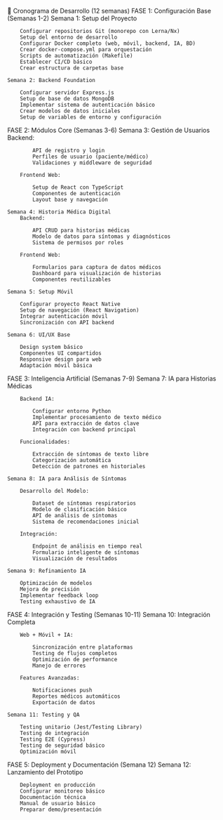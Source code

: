 📅 Cronograma de Desarrollo (12 semanas)
FASE 1: Configuración Base (Semanas 1-2)
    Semana 1: Setup del Proyecto

        Configurar repositorios Git (monorepo con Lerna/Nx)
        Setup del entorno de desarrollo
        Configurar Docker completo (web, móvil, backend, IA, BD)
        Crear docker-compose.yml para orquestación
        Scripts de automatización (Makefile)
        Establecer CI/CD básico
        Crear estructura de carpetas base

    Semana 2: Backend Foundation

        Configurar servidor Express.js
        Setup de base de datos MongoDB
        Implementar sistema de autenticación básico
        Crear modelos de datos iniciales
        Setup de variables de entorno y configuración


FASE 2: Módulos Core (Semanas 3-6)
    Semana 3: Gestión de Usuarios
        Backend:

            API de registro y login
            Perfiles de usuario (paciente/médico)
            Validaciones y middleware de seguridad

        Frontend Web:

            Setup de React con TypeScript
            Componentes de autenticación
            Layout base y navegación

    Semana 4: Historia Médica Digital
        Backend:

            API CRUD para historias médicas
            Modelo de datos para síntomas y diagnósticos
            Sistema de permisos por roles

        Frontend Web:

            Formularios para captura de datos médicos
            Dashboard para visualización de historias
            Componentes reutilizables

    Semana 5: Setup Móvil

        Configurar proyecto React Native
        Setup de navegación (React Navigation)
        Integrar autenticación móvil
        Sincronización con API backend

    Semana 6: UI/UX Base

        Design system básico
        Componentes UI compartidos
        Responsive design para web
        Adaptación móvil básica


FASE 3: Inteligencia Artificial (Semanas 7-9)
    Semana 7: IA para Historias Médicas

        Backend IA:

            Configurar entorno Python
            Implementar procesamiento de texto médico
            API para extracción de datos clave
            Integración con backend principal

        Funcionalidades:

            Extracción de síntomas de texto libre
            Categorización automática
            Detección de patrones en historiales

    Semana 8: IA para Análisis de Síntomas

        Desarrollo del Modelo:

            Dataset de síntomas respiratorios
            Modelo de clasificación básico
            API de análisis de síntomas
            Sistema de recomendaciones inicial

        Integración:

            Endpoint de análisis en tiempo real
            Formulario inteligente de síntomas
            Visualización de resultados

    Semana 9: Refinamiento IA

        Optimización de modelos
        Mejora de precisión
        Implementar feedback loop
        Testing exhaustivo de IA


FASE 4: Integración y Testing (Semanas 10-11)
    Semana 10: Integración Completa

        Web + Móvil + IA:

            Sincronización entre plataformas
            Testing de flujos completos
            Optimización de performance
            Manejo de errores

        Features Avanzadas:

            Notificaciones push
            Reportes médicos automáticos
            Exportación de datos

    Semana 11: Testing y QA

        Testing unitario (Jest/Testing Library)
        Testing de integración
        Testing E2E (Cypress)
        Testing de seguridad básico
        Optimización móvil

FASE 5: Deployment y Documentación (Semana 12)
    Semana 12: Lanzamiento del Prototipo

        Deployment en producción
        Configurar monitoreo básico
        Documentación técnica
        Manual de usuario básico
        Preparar demo/presentación